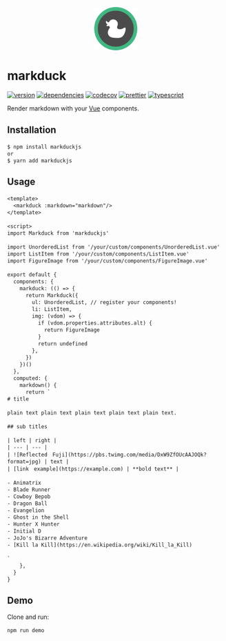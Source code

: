<div align="center">
  <img src="./assets/logo.png" alt="logo" title="logo" width="100px">
</div>

# markduck

[![version](https://img.shields.io/npm/v/markduckjs.svg)](https://www.npmjs.com/package/markduckjs)
[![dependencies](https://david-dm.org/ymmooot/markduckjs/status.svg)](https://david-dm.org/ymmooot/markduckjs)
[![codecov](https://codecov.io/gh/ymmooot/markduck/branch/master/graph/badge.svg)](https://codecov.io/gh/ymmooot/markduck)
[![prettier](https://img.shields.io/badge/code_style-prettier-ff69b4.svg?style=shield)](https://github.com/prettier/prettier)
[![typescript](https://camo.githubusercontent.com/832d01092b0e822178475741271b049a2e27df13/68747470733a2f2f62616467656e2e6e65742f62616467652f2d2f547970655363726970742f626c75653f69636f6e3d74797065736372697074266c6162656c)](https://www.typescriptlang.org/docs/home.html)

Render markdown with your [Vue](https://github.com/vuejs/vue) components.

## Installation

```
$ npm install markduckjs
or
$ yarn add markduckjs
```

## Usage

```vue
<template>
  <markduck :markdown="markdown"/>
</template>

<script>
import Markduck from 'markduckjs'

import UnorderedList from '/your/custom/components/UnorderedList.vue'
import ListItem from '/your/custom/components/ListItem.vue'
import FigureImage from '/your/custom/components/FigureImage.vue'

export default {
  components: {
    markduck: (() => {
      return Markduck({
        ul: UnorderedList, // register your components!
        li: ListItem,
        img: (vdom) => {
          if (vdom.properties.attributes.alt) {
            return FigureImage
          }
          return undefined
        },
      })
    })()
  },
  computed: {
    markdown() {
      return `
# title

plain text plain text plain text plain text plain text.

## sub titles

| left | right |
| --- | --- |
| ![Reflected　Fuji](https://pbs.twimg.com/media/DxW9ZfOUcAAJOQk?format=jpg) | text |
| [link　example](https://example.com) | **bold text** |

- Animatrix
- Blade Runner
- Cowboy Bepob
- Dragon Ball
- Evangelion
- Ghost in the Shell
- Hunter X Hunter
- Initial D
- JoJo's Bizarre Adventure
- [Kill la Kill](https://en.wikipedia.org/wiki/Kill_la_Kill)

`
    },
  }
}
```

## Demo

Clone and run:

```bash
npm run demo
```
